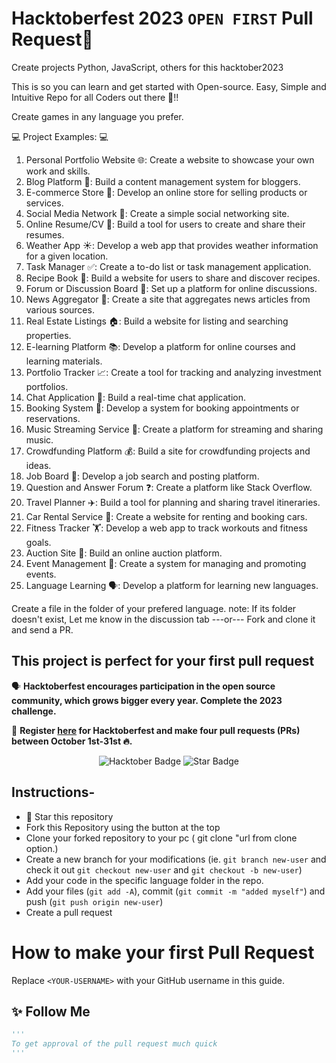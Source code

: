 # Hacktoberfest 2023 `OPEN FIRST` Pull Request🎉
Create projects Python, JavaScript, others for this hacktober2023

This is so you can learn and get started with Open-source. Easy, Simple and Intuitive Repo for all Coders out there 🤩!!

Create games in any language you prefer.

:computer: Project Examples: :computer:
1. Personal Portfolio Website 🌐: Create a website to showcase your own work and skills.
2. Blog Platform 📝: Build a content management system for bloggers.
3. E-commerce Store 🛒: Develop an online store for selling products or services.
4. Social Media Network 👥: Create a simple social networking site.
5. Online Resume/CV 📄: Build a tool for users to create and share their resumes.
6. Weather App ☀️: Develop a web app that provides weather information for a given location.
7. Task Manager ✅: Create a to-do list or task management application.
8. Recipe Book 🍳: Build a website for users to share and discover recipes.
9. Forum or Discussion Board 💬: Set up a platform for online discussions.
10. News Aggregator 📰: Create a site that aggregates news articles from various sources.
11. Real Estate Listings 🏠: Build a website for listing and searching properties.
12. E-learning Platform 📚: Develop a platform for online courses and learning materials.
13. Portfolio Tracker 📈: Create a tool for tracking and analyzing investment portfolios.
14. Chat Application 💬: Build a real-time chat application.
15. Booking System 📅: Develop a system for booking appointments or reservations.
16. Music Streaming Service 🎵: Create a platform for streaming and sharing music.
17. Crowdfunding Platform 💰: Build a site for crowdfunding projects and ideas.
18. Job Board 💼: Develop a job search and posting platform.
19. Question and Answer Forum ❓: Create a platform like Stack Overflow.
20. Travel Planner ✈️: Build a tool for planning and sharing travel itineraries.
21. Car Rental Service 🚗: Create a website for renting and booking cars.
22. Fitness Tracker 🏋️: Develop a web app to track workouts and fitness goals.
23. Auction Site 🧰: Build an online auction platform.
24. Event Management 🎉: Create a system for managing and promoting events.
25. Language Learning 🗣️: Develop a platform for learning new languages.

Create a file in the folder of your prefered language.
note: If its folder doesn't exist, Let me know in the discussion tab
---or---
Fork and clone it and send a PR.

## This project is perfect for your first pull request

🗣 **Hacktoberfest encourages participation in the open source community, which grows bigger every year. Complete the 2023 challenge.**

📢 **Register [here](https://hacktoberfest.digitalocean.com) for Hacktoberfest and make four pull requests (PRs) between October 1st-31st 🔥.**

<div align="center">

<img src="https://img.shields.io/badge/hacktoberfest-2023-blueviolet" alt="Hacktober Badge"/>
 <img src="https://img.shields.io/static/v1?label=%F0%9F%8C%9F&message=If%20Useful&style=style=flat&color=BC4E99" alt="Star Badge"/>
</a>

</div>

## Instructions-

- 🌟 Star this repository
- Fork this Repository using the button at the top
- Clone your forked repository to your pc ( git clone "url from clone option.)
- Create a new branch for your modifications (ie. `git branch new-user` and check it out `git checkout new-user` and `git checkout -b new-user`)
- Add your code in the specific language folder in the repo.
- Add your files (`git add -A`), commit (`git commit -m "added myself"`) and push (`git push origin new-user`)
- Create a pull request


# How to make your first Pull Request

Replace `<YOUR-USERNAME>` with your GitHub username in this guide.



## :sparkles: Follow Me

```py
'''
To get approval of the pull request much quick
'''
 ```
